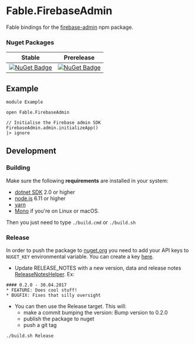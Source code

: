# Fable.FirebaseAdmin

Fable bindings for the [firebase-admin](https://www.npmjs.com/package/firebase-admin) npm package.

### Nuget Packages

Stable | Prerelease
--- | ---
[![NuGet Badge](https://buildstats.info/nuget/Fable.FirebaseAdmin)](https://www.nuget.org/packages/Fable.FirebaseAdmin/) | [![NuGet Badge](https://buildstats.info/nuget/Fable.FirebaseAdmin?includePreReleases=true)](https://www.nuget.org/packages/Fable.FirebaseAdmin/)


## Example


```
module Example

open Fable.FirebaseAdmin

// Initialise the Firebase admin SDK
FirebaseAdmin.admin.initializeApp()
|> ignore

```


## Development

### Building

Make sure the following **requirements** are installed in your system:

* [dotnet SDK](https://www.microsoft.com/net/download/core) 2.0 or higher
* [node.js](https://nodejs.org) 6.11 or higher
* [yarn](https://yarnpkg.com)
* [Mono](http://www.mono-project.com/) if you're on Linux or macOS.

Then you just need to type `./build.cmd` or `./build.sh`

### Release

In order to push the package to [nuget.org](https://nuget.org) you need to add your API keys to `NUGET_KEY` environmental variable.
You can create a key [here](https://www.nuget.org/account/ApiKeys).

- Update RELEASE_NOTES with a new version, data and release notes [ReleaseNotesHelper](http://fake.build/apidocs/fake-releasenoteshelper.html).
Ex:

```
#### 0.2.0 - 30.04.2017
* FEATURE: Does cool stuff!
* BUGFIX: Fixes that silly oversight
```

- You can then use the Release target. This will:
  - make a commit bumping the version: Bump version to 0.2.0
  - publish the package to nuget
  - push a git tag

`./build.sh Release`
